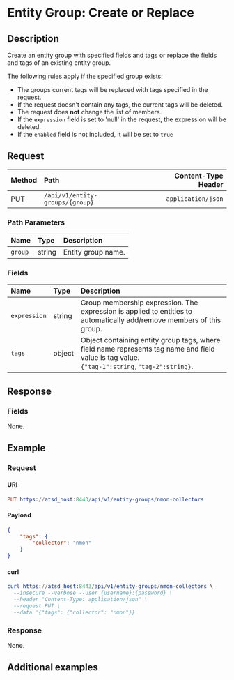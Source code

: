 # Entity Group: Create or Replace

## Description

Create an entity group with specified fields and tags or replace the fields and tags of an existing entity group.

The following rules apply if the specified group exists:

* The groups current tags will be replaced with tags specified in the request.
* If the request doesn't contain any tags, the current tags will be deleted.
* The request does **not** change the list of members.
* If the `expression` field is set to 'null' in the request, the expression will be deleted.
* If the `enabled` field is not included, it will be set to `true`

## Request

| **Method** | **Path** | **Content-Type Header**|
|:---|:---|---:|
| PUT | `/api/v1/entity-groups/{group}` | `application/json` |

### Path Parameters

|**Name**|**Type**|**Description**|
|:---|:---|:---|
| `group` |string|Entity group name.|

### Fields

| **Name** | **Type** | **Description** |
|:---|:---|:---|
| `expression` | string| Group membership expression. The expression is applied to entities to automatically add/remove members of this group.|
| `tags` | object| Object containing entity group tags, where field name represents tag name and field value is tag value.<br>`{"tag-1":string,"tag-2":string}`.  |

## Response

### Fields

None.

## Example

### Request

#### URI

```elm
PUT https://atsd_host:8443/api/v1/entity-groups/nmon-collectors
```

#### Payload

```json
{
    "tags": {
        "collector": "nmon"
    }
}
```

#### curl

```elm
curl https://atsd_host:8443/api/v1/entity-groups/nmon-collectors \
  --insecure --verbose --user {username}:{password} \
  --header "Content-Type: application/json" \
  --request PUT \
  --data '{"tags": {"collector": "nmon"}}
```

### Response

None.

## Additional examples
